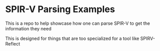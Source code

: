 # SPIR-V Parsing Examples

This is a repo to help showcase how one can parse SPIR-V to get the information they need

This is designed for things that are too specialized for a tool like SPIRV-Reflect